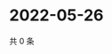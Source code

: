 # 2022-05-26

共 0 条

<!-- BEGIN WEIBO -->
<!-- 最后更新时间 Thu May 26 2022 05:14:51 GMT+0800 (China Standard Time) -->

<!-- END WEIBO -->
